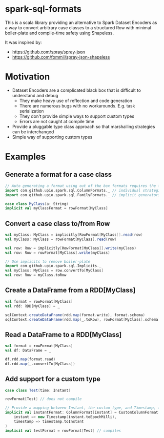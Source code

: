 # spark-sql-formats

This is a scala library providing an alternative to Spark Dataset Encoders as a way to convert arbitrary case classes to a structured Row with minimal boiler-plate and compile-time safety using Shapeless.

It was inspired by:
* https://github.com/spray/spray-json
* https://github.com/fommil/spray-json-shapeless

# Motivation

* Dataset Encoders are a complicated black box that is difficult to understand and debug
    * They make heavy use of reflection and code generation
    * There are numerous bugs with no workarounds. E.g. task serialization
    * They don't provide simple ways to support custom types
    * Errors are not caught at compile time
* Provide a pluggable type class approach so that marshalling strategies can be interchanged
* Simple way of supporting custom types

# Examples

## Generate a format for a case class

```scala
// Auto generating a format using out of the box formats requires the following imports
import com.github.upio.spark.sql.ColumnFormats._ // individual strategies for marshalling a Type to a Spark SQL Column
import com.github.upio.spark.sql.FamilyFormats._ // implicit generators for creating a RowFormat for an arbitrary case class

case class MyClass(a: String)
implicit val myClassFormat = rowFormat[MyClass]
```

## Convert a case class to/from Row

```scala
val myClass: MyClass = implicitly[RowFormat[MyClass]].read(row)
val myClass: MyClass = rowFormat[MyClass].read(row)

val row: Row = implicitly[RowFormat[MyClass]].write(myClass)
val row: Row = rowFormat[MyClass].write(myClass)

// Use implicits to remove boiler-plate
import com.github.upio.spark.sql.Implicits._
val myClass: MyClass = row.convertTo[MyClass]
val row: Row = myClass.toRow
```

## Create a DataFrame from a RDD[MyClass]

```scala
val format = rowFormat[MyClass]
val rdd: RDD[MyClass] = _

sqlContext.createDataFrame(rdd.map(format.write), format.schema)
sqlContext.createDataFrame(rdd.map(_.toRow), rowFormat[MyClass].schema)
```

## Read a DataFrame to a RDD[MyClass]

```scala
val format = rowFormat[MyClass]
val df: DataFrame = _

df.rdd.map(format.read)
df.rdd.map(_.convertTo[MyClass])
```

## Add support for a custom type

```scala
case class Test(time: Instant)

rowFormat[Test] // does not compile

// Provide a mapping between Instant, the custom type, and Timestamp, the supported type.
implicit val instantFormat: ColumnFormat[Instant] = CustomColumnFormat[Instant, Timestamp](
    instant => new Timestamp(instant.toEpochMilli),
    timestamp => timestamp.toInstant
)
implicit val testFormat = rowFormat[Test] // compiles
```
